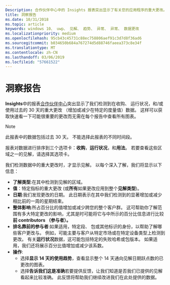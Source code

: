 ```yaml
---
Description: 合作伙伴中心中的 Insights 报表突出显示了有关您的应用程序的重大更改。
title: 洞察报告
ms.date: 10/31/2018
ms.topic: article
keywords: windows 10、 uwp、 见解、 趋势、 异常、 异常、 数据更改
ms.localizationpriority: medium
ms.openlocfilehash: 95cb43c45731c88ec758806aef91c3d7d8f36ad6
ms.sourcegitcommit: b034650b684a767274d5d88746faeea373c8e34f
ms.translationtype: MT
ms.contentlocale: zh-CN
ms.lasthandoff: 03/06/2019
ms.locfileid: "57661522"
---
```

# <a name="insights-report"></a>洞察报告


**Insights**中的报表[合作伙伴中心](https://partner.microsoft.com/dashboard)突出显示了我们检测到在收购、 运行状况，和/或使用过去的 30 天的重大更改 （增加或减少在特定的度量值）数据。 这样可以获取快速看一下可能很重要的更改而无需在每个报告中查看所有图表。

> [!NOTE]
> 此报表中的数据包括过去 30 天。 不能选择此报表的不同时间段。

报表对数据进行排序到三个选项卡：**收购**，**运行状况**，和**用法**。 若要查看这些区域之一的见解，请选择其选项卡。

我们检测数据中的重大更改时，才显示见解。 以每个深入了解，我们将显示以下信息：
- **了解类型**:在其中检测到见解的区域。
- **值**：特定指标的重大更改 (或**所有**如果更改应用到整个**见解类型**)。
- **日期**:我们发现更改的日期。 此日期表示在其中我们检测到的显著增加或减少相比前的一周的星期结束。
- **整体影响**:所占百分比的值增加或减少跨您的整个客户群。 这可帮助你了解范围有多大特定更改的影响，尤其是时可能将它与中所示的百分比信息进行比较**前 contributors （参与者）。**
- **排名靠前的参与者**:如果适用，特定段、 包或其他标识的身份，以帮助了解哪些客户更改与。 例如，可能主要与客户从特定市场或在特定设备类型上检测到更改。 有关**运行状况**数据，这可能包括特定的失败哈希或包版本。 如果适用，我们还将展示百分比值增加或减少该系数。
- **操作**:
   - 选择**显示 14 天的使用趋势**，查看显示整个 14 天通向见解日期跃点数的已更改的图表。
   - 选择**告诉我们这是准确**若要提供反馈，让我们知道是否我们已提供的见解看起来比较准确。 此反馈将帮助我们继续改进我们在此处提供的数据。 

